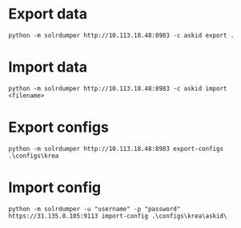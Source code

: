 # Export data
```
python -m solrdumper http://10.113.18.48:8983 -c askid export .
```

# Import data
```
python -m solrdumper http://10.113.18.48:8983 -c askid import <filename>
```

# Export configs

```
python -m solrdumper http://10.113.18.48:8983 export-configs .\configs\krea
```

# Import config
```
python -m solrdumper -u "username" -p "password" https://31.135.8.105:9113 import-config .\configs\krea\askid\
```
